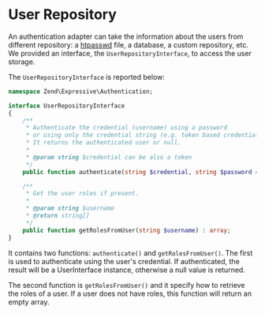 # User Repository

An authentication adapter can take the information about the users from
different repository: a [htpasswd](https://httpd.apache.org/docs/current/programs/htpasswd.html)
file, a database, a custom repository, etc. We provided an interface, the
`UserRepositoryInterface`, to access the user storage.

The `UserRepositoryInterface` is reported below:

```php
namespace Zend\Expressive\Authentication;

interface UserRepositoryInterface
{
    /**
     * Authenticate the credential (username) using a password
     * or using only the credential string (e.g. token based credential)
     * It returns the authenticated user or null.
     *
     * @param string $credential can be also a token
     */
    public function authenticate(string $credential, string $password = null) : ?UserInterface;

    /**
     * Get the user roles if present.
     *
     * @param string $username
     * @return string[]
     */
    public function getRolesFromUser(string $username) : array;
}
```
It contains two functions: `authenticate()` and `getRolesFromUser()`. The first
is used to authenticate using the user's credential. If authenticated, the
result will be a UserInterface instance, otherwise a null value is returned.

The second function is `getRolesFromUser()` and it specify how to retrieve
the roles of a user. If a user does not have roles, this function will return
an empty array.
